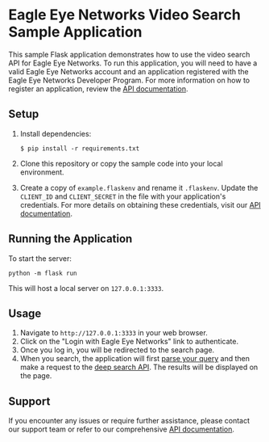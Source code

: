 # Eagle Eye Networks Video Search Sample Application

This sample Flask application demonstrates how to use the video search API for Eagle Eye Networks. To run this application, you will need to have a valid Eagle Eye Networks account and an application registered with the Eagle Eye Networks Developer Program. For more information on how to register an application, review the [API documentation](https://developer.eagleeyenetworks.com/docs/getting-started).



## Setup

1. Install dependencies:
   ```
   $ pip install -r requirements.txt
   ```

2. Clone this repository or copy the sample code into your local environment.

3. Create a copy of `example.flaskenv` and rename it `.flaskenv`. Update the `CLIENT_ID` and `CLIENT_SECRET` in the file with your application's credentials. For more details on obtaining these credentials, visit our [API documentation](https://developer.eagleeyenetworks.com/docs/client-credentials).

## Running the Application

To start the server:
```
python -m flask run
```
This will host a local server on `127.0.0.1:3333`.

## Usage

1. Navigate to `http://127.0.0.1:3333` in your web browser.
2. Click on the "Login with Eagle Eye Networks" link to authenticate.
3. Once you log in, you will be redirected to the search page.
4. When you search, the application will first [parse your query](https://developer.eagleeyenetworks.com/reference/parsevideoanalytics) and then make a request to the [deep search API](https://developer.eagleeyenetworks.com/reference/listvideoanalyticsevents). The results will be displayed on the page.


## Support

If you encounter any issues or require further assistance, please contact our support team or refer to our comprehensive [API documentation](https://developer.eagleeyenetworks.com/reference/listcameras).